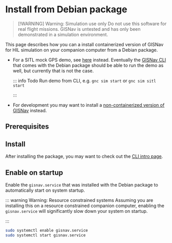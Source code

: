 # Install from Debian package

> [!WARNING] Warning: Simulation use only
> Do not use this software for real flight missions. GISNav is untested and has only been demonstrated in a simulation environment.

This page describes how you can a install containerized version of GISNav for HIL simulation on your companion computer from a Debian package.

- For a SITL mock GPS demo, see [here](/README) instead. Eventually the [GISNav CLI](/gisnav-cli) that comes with the Debian package should be able to run the demo as well, but currently that is not the case.

    ::: info Todo
    Run demo from CLI, e.g. `gnc sim start` or `gnc sim sitl start`

    :::

- For development you may want to install a [non-containerized version of GISNav](/install-locally) instead.




## Prerequisites

<!--@include: ./shared/docker-compose-required.md-->

## Install

<!--@include: ./shared/install-debian.md-->

After installing the package, you may want to check out the [CLI intro page](/gisnav-cli).

## Enable on startup

Enable the `gisnav.service` that was installed with the Debian package to automatically start on system startup.

::: warning Warning: Resource constrained systems
Assuming you are installing this on a resource constrained companion computer, enabling the `gisnav.service` will significantly slow down your system on startup.

:::

```bash
sudo systemctl enable gisnav.service
sudo systemctl start gisnav.service
```
